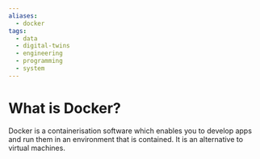 ```yaml
---
aliases:
  - docker
tags:
  - data
  - digital-twins
  - engineering
  - programming
  - system
---
```

# What is Docker?
Docker is a containerisation software which enables you to develop apps and run them in an environment that is contained. It is an alternative to virtual machines. 

